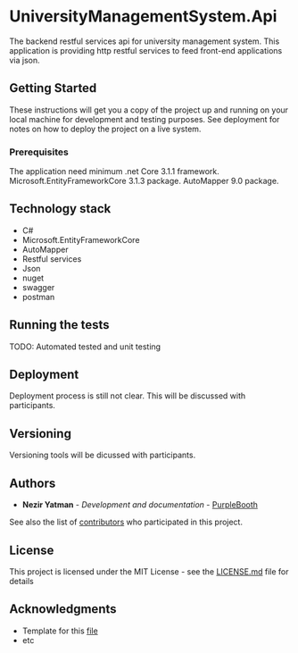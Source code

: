 # UniversityManagementSystem.Api
The backend restful services api for university management system. This application is providing http restful services to feed front-end applications via json.

## Getting Started

These instructions will get you a copy of the project up and running on your local machine for development and testing purposes. See deployment for notes on how to deploy the project on a live system.

### Prerequisites

The application need minimum .net Core 3.1.1 framework. 
Microsoft.EntityFrameworkCore 3.1.3 package.
AutoMapper 9.0 package.

## Technology stack

* C#
* Microsoft.EntityFrameworkCore
* AutoMapper
* Restful services
* Json
* nuget
* swagger
* postman

## Running the tests

TODO: Automated tested and unit testing

## Deployment
Deployment process is still not clear. This will be discussed with participants.

## Versioning

Versioning tools will be dicussed with participants. 

## Authors

* **Nezir Yatman** - *Development and documentation* - [PurpleBooth](https://dev.azure.com/EbnerStolz/_usersSettings/about)

See also the list of [contributors](https://github.com/your/project/contributors) who participated in this project.

## License

This project is licensed under the MIT License - see the [LICENSE.md](LICENSE.md) file for details

## Acknowledgments

* Template for this [file](https://gist.github.com/PurpleBooth/109311bb0361f32d87a2)
* etc
